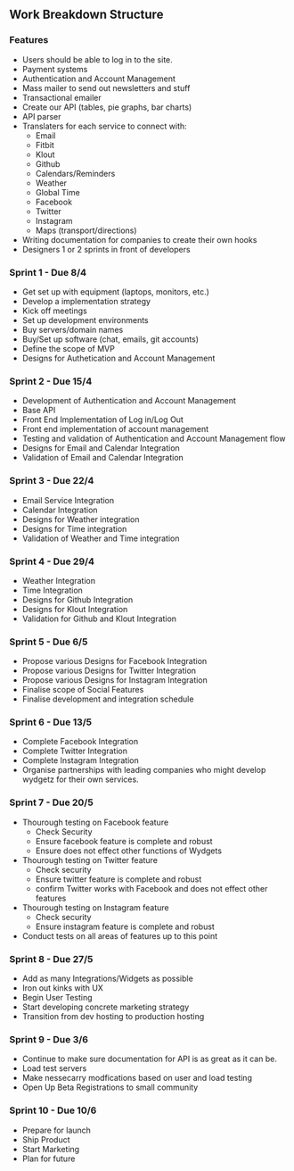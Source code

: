 ## Work Breakdown Structure

### Features
* Users should be able to log in to the site.
* Payment systems 
* Authentication and Account Management
* Mass mailer to send out newsletters and stuff
* Transactional emailer
* Create our API (tables, pie graphs, bar charts)
* API parser
* Translaters for each service to connect with:
	* Email
	* Fitbit
	* Klout
	* Github
	* Calendars/Reminders
	* Weather
	* Global Time
	* Facebook
	* Twitter
	* Instagram
	* Maps (transport/directions)	
* Writing documentation for companies to create their own hooks
* Designers 1 or 2 sprints in front of developers

### Sprint 1 - Due 8/4
* Get set up with equipment (laptops, monitors, etc.)
* Develop a implementation strategy
* Kick off meetings
* Set up development environments
* Buy servers/domain names
* Buy/Set up software (chat, emails, git accounts)
* Define the scope of MVP
* Designs for Authetication and Account Management

### Sprint 2 - Due 15/4
* Development of Authentication and Account Management
* Base API
* Front End Implementation of Log in/Log Out
* Front end implementation of account management
* Testing and validation of Authentication and Account Management flow
* Designs for Email and Calendar Integration
* Validation of Email and Calendar Integration

### Sprint 3 - Due 22/4
* Email Service Integration
* Calendar Integration
* Designs for Weather integration
* Designs for Time integration
* Validation of Weather and Time integration

### Sprint 4 - Due 29/4
* Weather Integration
* Time Integration
* Designs for Github Integration
* Designs for Klout Integration
* Validation for Github and Klout Integration

### Sprint 5 - Due 6/5
* Propose various Designs for Facebook Integration
* Propose various Designs for Twitter Integration
* Propose various Designs for Instagram Integration
* Finalise scope of Social Features
* Finalise development and integration schedule


### Sprint 6 - Due 13/5
* Complete Facebook Integration
* Complete Twitter Integration
* Complete Instagram Integration
* Organise partnerships with leading companies who might develop wydgetz for their own services.



### Sprint 7 - Due 20/5
* Thourough testing on Facebook feature
	* Check Security
	* Ensure facebook feature is complete and robust
	* Ensure does not effect other functions of Wydgets
* Thourough testing on Twitter feature
	* Check security
	* Ensure twitter feature is complete and robust
	* confirm Twitter works with Facebook and does not effect other features
* Thourough testing on Instagram feature
	* Check security
	* Ensure instagram feature is complete and robust
* Conduct tests on all areas of features up to this point


### Sprint 8 - Due 27/5
* Add as many Integrations/Widgets as possible
* Iron out kinks with UX
* Begin User Testing
* Start developing concrete marketing strategy
* Transition from dev hosting to production hosting

### Sprint 9 - Due 3/6
* Continue to make sure documentation for API is as great as it can be.
* Load test servers
* Make nessecarry modfications based on user and load testing
* Open Up Beta Registrations to small community

### Sprint 10 - Due 10/6
* Prepare for launch
* Ship Product
* Start Marketing
* Plan for future
